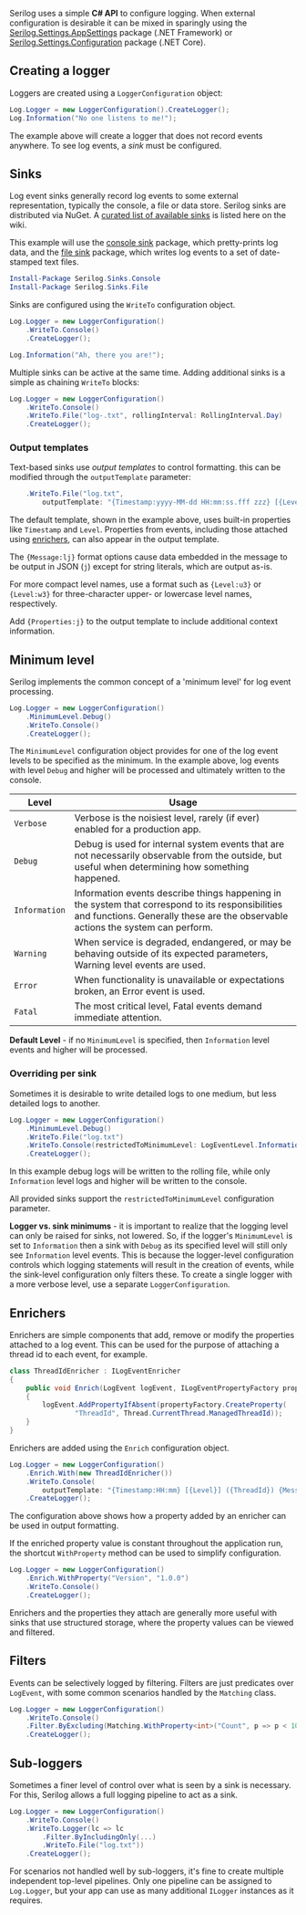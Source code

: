 Serilog uses a simple **C# API** to configure logging. When external configuration is desirable it can be mixed in sparingly using the [Serilog.Settings.AppSettings](https://github.com/serilog/serilog-settings-appsettings) package (.NET Framework) or [Serilog.Settings.Configuration](https://github.com/serilog/serilog-settings-configuration) package (.NET Core).

## Creating a logger

Loggers are created using a `LoggerConfiguration` object:

```csharp
Log.Logger = new LoggerConfiguration().CreateLogger();
Log.Information("No one listens to me!");
```

The example above will create a logger that does not record events anywhere. To see log events, a _sink_ must be configured.

## Sinks

Log event sinks generally record log events to some external representation, typically the console, a file or data store. Serilog sinks are distributed via NuGet. A [curated list of available sinks](https://github.com/serilog/serilog/wiki/Provided-Sinks) is listed here on the wiki.

This example will use the [console sink](https://github.com/serilog/serilog-sinks-console) package, which pretty-prints log data, and the [file sink](https://github.com/serilog/serilog-sinks-file) package, which writes log events to a set of date-stamped text files.

```powershell
Install-Package Serilog.Sinks.Console
Install-Package Serilog.Sinks.File
```

Sinks are configured using the `WriteTo` configuration object.

```csharp
Log.Logger = new LoggerConfiguration()
    .WriteTo.Console()
    .CreateLogger();

Log.Information("Ah, there you are!");
```

Multiple sinks can be active at the same time. Adding additional sinks is a simple as chaining `WriteTo` blocks:

```csharp
Log.Logger = new LoggerConfiguration()
    .WriteTo.Console()
    .WriteTo.File("log-.txt", rollingInterval: RollingInterval.Day)
    .CreateLogger();
```

### Output templates

Text-based sinks use _output templates_ to control formatting. this can be modified through the `outputTemplate` parameter:

```csharp
    .WriteTo.File("log.txt",
        outputTemplate: "{Timestamp:yyyy-MM-dd HH:mm:ss.fff zzz} [{Level:u3}] {Message:lj}{NewLine}{Exception}")
```

The default template, shown in the example above, uses built-in properties like `Timestamp` and `Level`. Properties from events, including those attached using [enrichers](https://github.com/serilog/serilog/wiki/Enrichment), can also appear in the output template.

The `{Message:lj}` format options cause data embedded in the message to be output in JSON (`j`) except for string literals, which are output as-is.

For more compact level names, use a format such as `{Level:u3}` or `{Level:w3}` for three-character upper- or lowercase level names, respectively.

Add `{Properties:j}` to the output template to include additional context information.

## Minimum level

Serilog implements the common concept of a 'minimum level' for log event processing.

```csharp
Log.Logger = new LoggerConfiguration()
    .MinimumLevel.Debug()
    .WriteTo.Console()
    .CreateLogger();
```

The `MinimumLevel` configuration object provides for one of the log event levels to be specified as the minimum. In the example above, log events with level `Debug` and higher will be processed and ultimately written to the console.

| Level | Usage |
| ------- | ------- |
| `Verbose` |  Verbose is the noisiest level, rarely (if ever) enabled for a production app. |
| `Debug` | Debug is used for internal system events that are not necessarily observable from the outside, but useful when determining how something happened. |
| `Information` | Information events describe things happening in the system that correspond to its responsibilities and functions. Generally these are the observable actions the system can perform. |
| `Warning` | When service is degraded, endangered, or may be behaving outside of its expected parameters, Warning level events are used. |
| `Error` | When functionality is unavailable or expectations broken, an Error event is used. |
| `Fatal` | The most critical level, Fatal events demand immediate attention. |

**Default Level** - if no `MinimumLevel` is specified, then `Information` level events and higher will be processed.

### Overriding per sink

Sometimes it is desirable to write detailed logs to one medium, but less detailed logs to another.

```csharp
Log.Logger = new LoggerConfiguration()
    .MinimumLevel.Debug()
    .WriteTo.File("log.txt")
    .WriteTo.Console(restrictedToMinimumLevel: LogEventLevel.Information)
    .CreateLogger();
```

In this example debug logs will be written to the rolling file, while only `Information` level logs and higher will be written to the console.

All provided sinks support the `restrictedToMinimumLevel` configuration parameter.

**Logger vs. sink minimums** - it is important to realize that the logging level can only be raised for sinks, not lowered. So, if the logger's `MinimumLevel` is set to `Information` then a sink with `Debug` as its specified level will still only see `Information` level events. This is because the logger-level configuration controls which logging statements will result in the creation of events, while the sink-level configuration only filters these. To create a single logger with a more verbose level, use a separate `LoggerConfiguration`.

## Enrichers

Enrichers are simple components that add, remove or modify the properties attached to a log event. This can be used for the purpose of attaching a thread id to each event, for example.

```csharp
class ThreadIdEnricher : ILogEventEnricher
{
    public void Enrich(LogEvent logEvent, ILogEventPropertyFactory propertyFactory)
    {
        logEvent.AddPropertyIfAbsent(propertyFactory.CreateProperty(
                "ThreadId", Thread.CurrentThread.ManagedThreadId));
    }
}
```

Enrichers are added using the `Enrich` configuration object.

```csharp
Log.Logger = new LoggerConfiguration()
    .Enrich.With(new ThreadIdEnricher())
    .WriteTo.Console(
        outputTemplate: "{Timestamp:HH:mm} [{Level}] ({ThreadId}) {Message}{NewLine}{Exception}")
    .CreateLogger();
```

The configuration above shows how a property added by an enricher can be used in output formatting.

If the enriched property value is constant throughout the application run, the shortcut `WithProperty` method can be used to simplify configuration.

```csharp
Log.Logger = new LoggerConfiguration()
    .Enrich.WithProperty("Version", "1.0.0")
    .WriteTo.Console()
    .CreateLogger();
```

Enrichers and the properties they attach are generally more useful with sinks that use structured storage, where the property values can be viewed and filtered.

## Filters

Events can be selectively logged by filtering. Filters are just predicates over `LogEvent`, with some common scenarios handled by the `Matching` class.

```csharp
Log.Logger = new LoggerConfiguration()
    .WriteTo.Console()
    .Filter.ByExcluding(Matching.WithProperty<int>("Count", p => p < 10))
    .CreateLogger();
```

## Sub-loggers

Sometimes a finer level of control over what is seen by a sink is necessary. For this, Serilog allows a full logging pipeline to act as a sink.

```csharp
Log.Logger = new LoggerConfiguration()
    .WriteTo.Console()
    .WriteTo.Logger(lc => lc
        .Filter.ByIncludingOnly(...)
        .WriteTo.File("log.txt"))
    .CreateLogger();
```

For scenarios not handled well by sub-loggers, it's fine to create multiple independent top-level pipelines. Only one pipeline can be assigned to `Log.Logger`, but your app can use as many additional `ILogger` instances as it requires.